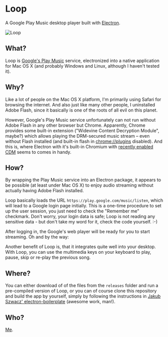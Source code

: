 Loop
====
A Google Play Music desktop player built with [Electron](http://electron.atom.io).

![Loop](https://raw.githubusercontent.com/twostairs/loop/master/loop-screenshot.png)

## What?

Loop is [Google's Play Music](https://play.google.com/music/listen) service, electronized into a native application for Mac OS X (and probably Windows and Linux, although I haven't tested it).

## Why?

Like a lot of people on the Mac OS X platform, I'm primarily using Safari for browsing the internet. And also just like many other people, I uninstalled Adobe Flash, since it basically is one of the roots of all evil on this planet.

However, Google's Play Music service unfortunately can not run without Adobe Flash in any other browser but Chrome. Apparently, Chrome provides some built-in extension ("Widevine Content Decryption Module", maybe?) which allows playing the DRM-secured music stream – even without Flash installed (and built-in flash in [chrome://plugins](chrome://plugins) disabled). And this is, where Electron with it's built-in Chromium with [recently enabled CDM](https://github.com/atom/electron/issues/2085) seems to comes in handy.

## How?

By wrapping the Play Music service into an Electron package, it appears to be possible (at least under Mac OS X) to enjoy audio streaming without actually having Adobe Flash installed.

Loop basically loads the URL `https://play.google.com/music/listen`, which will lead to a Google login page initially. This is a one-time procedure to set up the user session, you just need to check the "Remember me" checkmark. Don't worry, your login data is safe; Loop is not reading any sensitive data - but don't take my word for it, check the code yourself. :-)

After logging in, the Google's web player will be ready for you to start streaming. Oh and by the way:

Another benefit of Loop is, that it integrates quite well into your desktop. With Loop, you can use the multimedia keys on your keyboard to play, pause, skip or re-play the previous song.

## Where?

You can either download of of the files from the `releases` folder and run a pre-compiled version of Loop, or you can of course clone this repository and build the app by yourself, simply by following the instructions in [Jakub Szwacz' electron-boilerplate](https://github.com/szwacz/electron-boilerplate) (awesome work, man!).

## Who?

[Me](https://twitter.com/mrusme).
